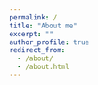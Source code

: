 ```yaml
---
permalink: /
title: "About me"
excerpt: ""
author_profile: true
redirect_from: 
  - /about/
  - /about.html
---
```


